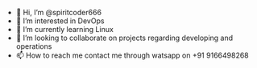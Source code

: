 - 👋 Hi, I’m @spiritcoder666 
- 👀 I’m interested in DevOps
- 🌱 I’m currently learning Linux
- 💞️ I’m looking to collaborate on projects regarding developing and operations
- 📫 How to reach me contact me through watsapp on +91 9166498268

<!---
spiritcoder666/spiritcoder666 is a ✨ special ✨ repository because its `README.md` (this file) appears on your GitHub profile.
You can click the Preview link to take a look at your changes.
--->

